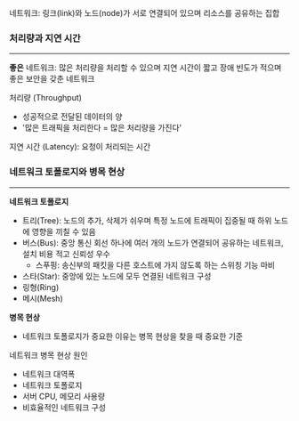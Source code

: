 네트워크: 링크(link)와 노드(node)가 서로 연결되어 있으며 리소스를 공유하는 집합

### 처리량과 지연 시간
---
**좋은** 네트워크: 많은 처리량을 처리할 수 있으며 지연 시간이 짧고 장애 빈도가 적으며 좋은 보안을 갖춘 네트워크

처리량 (Throughput)
- 성공적으로 전달된 데이터의 양
- '많은 트래픽을 처리한다 = 많은 처리량을 가진다'

지연 시간 (Latency): 요청이 처리되는 시간

### 네트워크 토폴로지와 병목 현상
---
**네트워크 토폴로지**
- 트리(Tree): 노드의 추가, 삭제가 쉬우며 특정 노드에 트래픽이 집중될 때 하위 노드에 영향을 끼칠 수 있음
- 버스(Bus): 중앙 통신 회선 하나에 여러 개의 노드가 연결되어 공유하는 네트워크, 설치 비용 적고 신뢰성 우수
	- 스푸핑: 송신부의 패킷을 다른 호스트에 가지 않도록 하는 스위칭 기능 마비
- 스타(Star): 중앙에 있는 노드에 모두 연결된 네트워크 구성
- 링형(Ring)
- 메시(Mesh)

 **병목 현상**
 - 네트워크 토폴로지가 중요한 이유는 병목 현상을 찾을 때 중요한 기준

네트워크 병목 현상 원인
- 네트워크 대역폭
- 네트워크 토폴로지
- 서버 CPU, 메모리 사용량
- 비효율적인 네트워크 구성